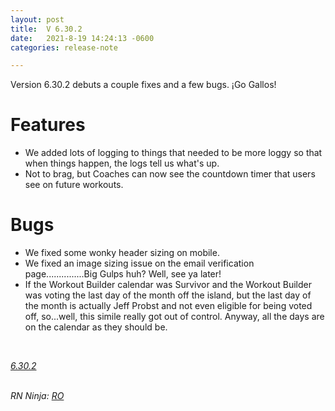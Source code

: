 ```yaml
---
layout: post
title:  V 6.30.2
date:   2021-8-19 14:24:13 -0600
categories: release-note

---
```

Version 6.30.2 debuts a couple fixes and a few bugs. ¡Go Gallos!  

# Features

- We added lots of logging to things that needed to be more loggy so that when things happen, the logs tell us what's up.
- Not to brag, but Coaches can now see the countdown timer that users see on future workouts. 


# Bugs

- We fixed some wonky header sizing on mobile. 
- We fixed an image sizing issue on the email verification page...............Big Gulps huh? Well, see ya later!
- If the Workout Builder calendar was Survivor and the Workout Builder was voting the last day of the month off the island, but the last day of the month is actually Jeff Probst and not even eligible for being voted off, so...well, this simile really got out of control. Anyway, all the days are on the calendar as they should be. 

<br/>

*[6.30.2](https://github.com/streetparking/my-streetparking/releases/tag/v6.30.2)*
<br/>
<br/>

_RN Ninja: [RO](https://github.com/robyanna)_
 
 
 